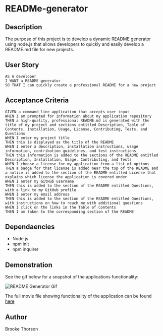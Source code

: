 # READMe-generator

## Description 

The purpose of this project is to develop a dynamic README generator using node.js that allows developers to quickly and easily develop a README.md file for new projects. 


## User Story 

    AS A developer
    I WANT a README generator
    SO THAT I can quickly create a professional README for a new project

## Acceptance Criteria
    GIVEN a command-line application that accepts user input
    WHEN I am prompted for information about my application repository
    THEN a high-quality, professional README.md is generated with the title of my project and sections entitled Description, Table of Contents, Installation, Usage, License, Contributing, Tests, and Questions
    WHEN I enter my project title
    THEN this is displayed as the title of the README
    WHEN I enter a description, installation instructions, usage information, contribution guidelines, and test instructions
    THEN this information is added to the sections of the README entitled Description, Installation, Usage, Contributing, and Tests
    WHEN I choose a license for my application from a list of options
    THEN a badge for that license is added near the top of the README and a notice is added to the section of the README entitled License that explains which license the application is covered under
    WHEN I enter my GitHub username
    THEN this is added to the section of the README entitled Questions, with a link to my GitHub profile
    WHEN I enter my email address
    THEN this is added to the section of the README entitled Questions, with instructions on how to reach me with additional questions
    WHEN I click on the links in the Table of Contents
    THEN I am taken to the corresponding section of the README

## Dependaencies 
* Node.js 
* npm init
* npm inquirer

## Demonstration
See the gif below for a snapshot of the applications functionality:

![README Generator Gif](./src/README-generator.gif)

The full movie file showing functionality of the application can be found [here](src\README-generator-movie.webm)  

## Author

Brooke Thorson



